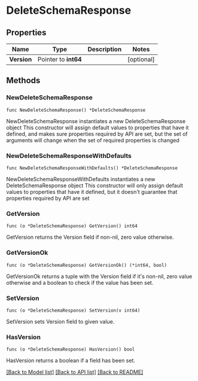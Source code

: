 # DeleteSchemaResponse

## Properties

Name | Type | Description | Notes
------------ | ------------- | ------------- | -------------
**Version** | Pointer to **int64** |  | [optional] 

## Methods

### NewDeleteSchemaResponse

`func NewDeleteSchemaResponse() *DeleteSchemaResponse`

NewDeleteSchemaResponse instantiates a new DeleteSchemaResponse object
This constructor will assign default values to properties that have it defined,
and makes sure properties required by API are set, but the set of arguments
will change when the set of required properties is changed

### NewDeleteSchemaResponseWithDefaults

`func NewDeleteSchemaResponseWithDefaults() *DeleteSchemaResponse`

NewDeleteSchemaResponseWithDefaults instantiates a new DeleteSchemaResponse object
This constructor will only assign default values to properties that have it defined,
but it doesn't guarantee that properties required by API are set

### GetVersion

`func (o *DeleteSchemaResponse) GetVersion() int64`

GetVersion returns the Version field if non-nil, zero value otherwise.

### GetVersionOk

`func (o *DeleteSchemaResponse) GetVersionOk() (*int64, bool)`

GetVersionOk returns a tuple with the Version field if it's non-nil, zero value otherwise
and a boolean to check if the value has been set.

### SetVersion

`func (o *DeleteSchemaResponse) SetVersion(v int64)`

SetVersion sets Version field to given value.

### HasVersion

`func (o *DeleteSchemaResponse) HasVersion() bool`

HasVersion returns a boolean if a field has been set.


[[Back to Model list]](../README.md#documentation-for-models) [[Back to API list]](../README.md#documentation-for-api-endpoints) [[Back to README]](../README.md)


